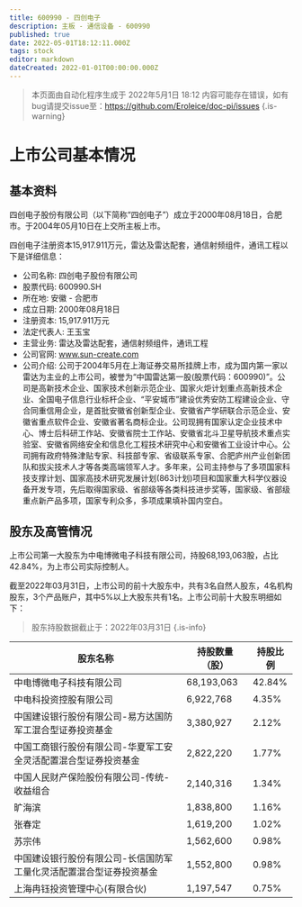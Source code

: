 ```yaml
---
title: 600990 - 四创电子
description: 主板 - 通信设备 - 600990
published: true
date: 2022-05-01T18:12:11.000Z
tags: stock
editor: markdown
dateCreated: 2022-01-01T00:00:00.000Z
---
```


> 本页面由自动化程序生成于 2022年5月1日 18:12
> 内容可能存在错误，如有bug请提交issue至：https://github.com/Eroleice/doc-pi/issues
{.is-warning}

# 上市公司基本情况

## 基本资料

四创电子股份有限公司（以下简称“四创电子”）成立于2000年08月18日，合肥市。于2004年05月10日在上交所主板上市。

四创电子注册资本15,917.911万元，雷达及雷达配套，通信射频组件，通讯工程以下是详细信息：

- 公司名称: 四创电子股份有限公司
- 股票代码: 600990.SH
- 所在地: 安徽 - 合肥市
- 成立日期: 2000年08月18日
- 注册资本: 15,917.911万元
- 法定代表人: 王玉宝
- 主营业务: 雷达及雷达配套，通信射频组件，通讯工程
- 公司官网: www.sun-create.com
- 公司介绍: 公司于2004年5月在上海证券交易所挂牌上市，成为国内第一家以雷达为主业的上市公司，被誉为“中国雷达第一股(股票代码：600990)”。公司是高新技术企业、国家技术创新示范企业、国家火炬计划重点高新技术企业、全国电子信息行业标杆企业、“平安城市”建设优秀安防工程建设企业、守合同重信用企业，是首批安徽省创新型企业、安徽省产学研联合示范企业、安徽省重点软件企业、安徽省著名商标企业。公司现拥有国家认定企业技术中心、博士后科研工作站、安徽省院士工作站、安徽省北斗卫星导航技术重点实验室、安徽省网络安全和信息化工程技术研究中心和安徽省工业设计中心。公司拥有政府特殊津贴专家、科技部专家、省级联系专家、合肥庐州产业创新团队和拔尖技术人才等各类高端领军人才。多年来，公司主持参与了多项国家科技支撑计划、国家高技术研究发展计划(863计划)项目和国家重大科学仪器设备开发专项，先后取得国家级、省部级等各类科技进步奖等，国家级、省部级重点新产品多项，国家专利众多，多项成果填补国内空白。


## 股东及高管情况

上市公司第一大股东为中电博微电子科技有限公司，持股68,193,063股，占比42.84%，为上市公司实际控制人。

截至2022年03月31日，上市公司的前十大股东中，共有3名自然人股东，4名机构股东，3个产品账户，其中5%以上大股东共有1名。上市公司前十大股东明细如下：

> 股东持股数据截止于：2022年03月31日
{.is-info}

| 股东名称 | 持股数量（股） | 持股比例 |
| --- | --- | --- |
| 中电博微电子科技有限公司 | 68,193,063 | 42.84% |
| 中电科投资控股有限公司 | 6,922,768 | 4.35% |
| 中国建设银行股份有限公司-易方达国防军工混合型证券投资基金 | 3,380,927 | 2.12% |
| 中国工商银行股份有限公司-华夏军工安全灵活配置混合型证券投资基金 | 2,822,220 | 1.77% |
| 中国人民财产保险股份有限公司-传统-收益组合 | 2,140,316 | 1.34% |
| 旷海滨 | 1,838,800 | 1.16% |
| 张春定 | 1,619,200 | 1.02% |
| 苏宗伟 | 1,562,600 | 0.98% |
| 中国建设银行股份有限公司-长信国防军工量化灵活配置混合型证券投资基金 | 1,552,800 | 0.98% |
| 上海冉钰投资管理中心(有限合伙) | 1,197,547 | 0.75% |




